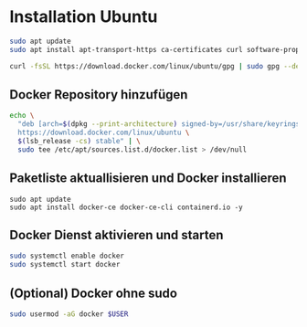 # Installation Ubuntu

``` bash
sudo apt update
sudo apt install apt-transport-https ca-certificates curl software-properties-common lsb-release -y

curl -fsSL https://download.docker.com/linux/ubuntu/gpg | sudo gpg --dearmor -o /usr/share/keyrings/docker-archive-keyring.gpg

```
## Docker Repository hinzufügen

```bash
echo \
  "deb [arch=$(dpkg --print-architecture) signed-by=/usr/share/keyrings/docker-archive-keyring.gpg] \
  https://download.docker.com/linux/ubuntu \
  $(lsb_release -cs) stable" | \
  sudo tee /etc/apt/sources.list.d/docker.list > /dev/null

```

## Paketliste aktuallisieren und Docker installieren
```
sudo apt update
sudo apt install docker-ce docker-ce-cli containerd.io -y
```

## Docker Dienst aktivieren und starten
```bash
sudo systemctl enable docker
sudo systemctl start docker
```

## (Optional) Docker ohne sudo
```bash
sudo usermod -aG docker $USER
```
